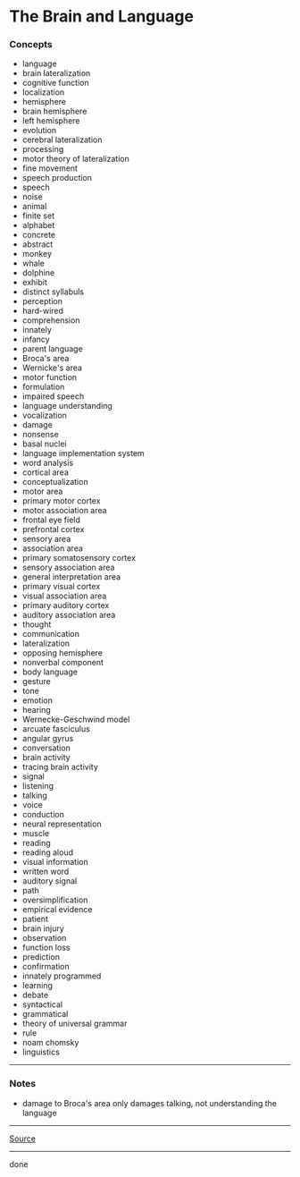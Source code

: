 # The Brain and Language

### Concepts

- language
- brain lateralization
- cognitive function
- localization
- hemisphere
- brain hemisphere
- left hemisphere
- evolution
- cerebral lateralization
- processing
- motor theory of lateralization
- fine movement
- speech production
- speech
- noise
- animal
- finite set
- alphabet
- concrete
- abstract
- monkey
- whale
- dolphine
- exhibit
- distinct syllabuls
- perception
- hard-wired
- comprehension
- innately
- infancy
- parent language
- Broca's area
- Wernicke's area
- motor function
- formulation
- impaired speech
- language understanding
- vocalization
- damage
- nonsense
- basal nuclei
- language implementation system
- word analysis
- cortical area
- conceptualization
- motor area
- primary motor cortex
- motor association area
- frontal eye field
- prefrontal cortex
- sensory area
- association area
- primary somatosensory cortex
- sensory association area
- general interpretation area
- primary visual cortex
- visual association area
- primary auditory cortex
- auditory association area
- thought
- communication
- lateralization
- opposing hemisphere
- nonverbal component
- body language
- gesture
- tone
- emotion
- hearing
- Wernecke-Geschwind model
- arcuate fasciculus
- angular gyrus
- conversation
- brain activity
- tracing brain activity
- signal
- listening
- talking
- voice
- conduction
- neural representation
- muscle
- reading
- reading aloud
- visual information
- written word
- auditory signal
- path
- oversimplification
- empirical evidence
- patient
- brain injury
- observation
- function loss
- prediction
- confirmation
- innately programmed
- learning
- debate
- syntactical
- grammatical
- theory of universal grammar
- rule
- noam chomsky
- linguistics

---

### Notes

- damage to Broca's area only damages talking, not understanding the language

---

[Source](https://youtu.be/zj0yud4wv74)

---

done